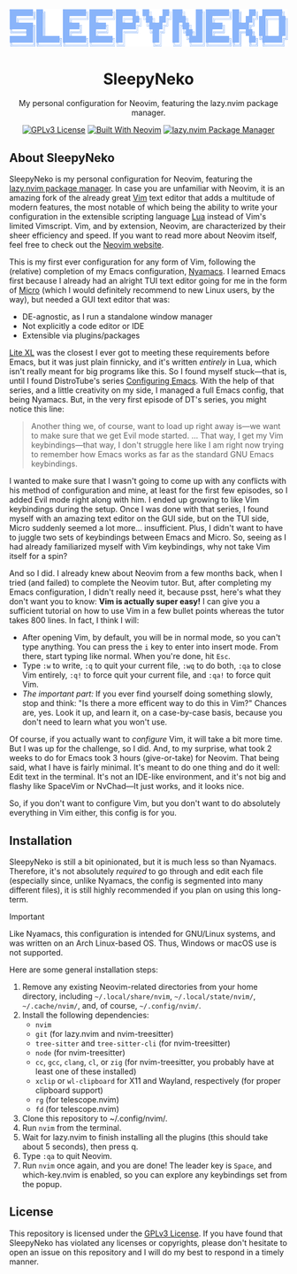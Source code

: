 <p align="center">
<img src="https://github.com/Nekosis/sleepyneko/blob/main/images/sleepyneko-logo.png?raw=true">
</p>

<h1 align="center">SleepyNeko</h1>

<p align="center">My personal configuration for Neovim, featuring the lazy.nvim package manager.</p>

<p align="center">
<a href="https://www.gnu.org/licenses/gpl-3.0.en.html"><img alt="GPLv3 License" src="https://img.shields.io/badge/License-GPLv3-red.svg?style=for-the-badge&logo=GNU&logoColor=ffffff"></a>
<a href="https://neovim.io/"><img alt="Built With Neovim" src="https://img.shields.io/badge/Built_With-Neovim-green.svg?style=for-the-badge&logo=Neovim&logoColor=ffffff"></a>
<a href="https://github.com/folke/lazy.nvim"><img alt="lazy.nvim Package Manager" src="https://img.shields.io/badge/Package%20Manager-lazy.nvim-blue.svg?style=for-the-badge&logo=pkgsrc&logoColor=ffffff"></a>
</p>

## About SleepyNeko

SleepyNeko is my personal configuration for Neovim, featuring the [lazy.nvim package manager](https://github.com/folke/lazy.nvim). In case you are unfamiliar with Neovim, it is an amazing fork of the already great [Vim](https://www.vim.org/) text editor that adds a multitude of modern features, the most notable of which being the ability to write your configuration in the extensible scripting language [Lua](https://www.lua.org/about.html) instead of Vim's limited Vimscript. Vim, and by extension, Neovim, are characterized by their sheer efficiency and speed. If you want to read more about Neovim itself, feel free to check out the [Neovim website](https://neovim.io/). 

This is my first ever configuration for any form of Vim, following the (relative) completion of my Emacs configuration, [Nyamacs](https://github.com/Nekosis/nyamacs). I learned Emacs first because I already had an alright TUI text editor going for me in the form of [Micro](https://micro-editor.github.io/) (which I would definitely recommend to new Linux users, by the way), but needed a GUI text editor that was:

- DE-agnostic, as I run a standalone window manager
- Not explicitly a code editor or IDE
- Extensible via plugins/packages

[Lite XL](https://lite-xl.com/) was the closest I ever got to meeting these requirements before Emacs, but it was just plain finnicky, and it's written *entirely* in Lua, which isn't really meant for big programs like this. So I found myself stuck—that is, until I found DistroTube's series [Configuring Emacs](https://www.youtube.com/watch?v=d1fgypEiQkE&list=PL5--8gKSku15e8lXf7aLICFmAHQVo0KXX). With the help of that series, and a little creativity on my side, I managed a full Emacs config, that being Nyamacs. But, in the very first episode of DT's series, you might notice this line:

> Another thing we, of course, want to load up right away is—we want to make sure that we get Evil mode started. ... That way, I get my Vim keybindings—that way, I don't struggle here like I am right now trying to remember how Emacs works as far as the standard GNU Emacs keybindings.

I wanted to make sure that I wasn't going to come up with any conflicts with his method of configuration and mine, at least for the first few episodes, so I added Evil mode right along with him. I ended up growing to like Vim keybindings during the setup. Once I was done with that series, I found myself with an amazing text editor on the GUI side, but on the TUI side, Micro suddenly seemed a lot more... insufficient. Plus, I didn't want to have to juggle two sets of keybindings between Emacs and Micro. So, seeing as I had already familiarized myself with Vim keybindings, why not take Vim itself for a spin?

And so I did. I already knew about Neovim from a few months back, when I tried (and failed) to complete the Neovim tutor. But, after completing my Emacs configuration, I didn't really need it, because psst, here's what they don't want you to know: **Vim is actually super easy!** I can give you a sufficient tutorial on how to use Vim in a few bullet points whereas the tutor takes 800 lines. In fact, I think I will:

- After opening Vim, by default, you will be in normal mode, so you can't type anything. You can press the `i` key to enter into insert mode. From there, start typing like normal. When you're done, hit `Esc`.
- Type `:w` to write, `:q` to quit your current file, `:wq` to do both, `:qa` to close Vim entirely, `:q!` to force quit your current file, and `:qa!` to force quit Vim.
- *The important part:* If you ever find yourself doing something slowly, stop and think: "Is there a more efficent way to do this in Vim?" Chances are, yes. Look it up, and learn it, on a case-by-case basis, because you don't need to learn what you won't use.

Of course, if you actually want to *configure* Vim, it will take a bit more time. But I was up for the challenge, so I did. And, to my surprise, what took 2 weeks to do for Emacs took 3 hours (give-or-take) for Neovim. That being said, what I have is fairly minimal. It's meant to do one thing and do it well: Edit text in the terminal. It's not an IDE-like environment, and it's not big and flashy like SpaceVim or NvChad—It just works, and it looks nice.

So, if you don't want to configure Vim, but you don't want to do absolutely everything in Vim either, this config is for you.

## Installation

SleepyNeko is still a bit opinionated, but it is much less so than Nyamacs. Therefore, it's not absolutely *required* to go through and edit each file (especially since, unlike Nyamacs, the config is segmented into many different files), it is still highly recommended if you plan on using this long-term. 

> [!IMPORTANT]
> Like Nyamacs, this configuration is intended for GNU/Linux systems, and was written on an Arch Linux-based OS. Thus, Windows or macOS use is not supported. 

Here are some general installation steps:

1. Remove any existing Neovim-related directories from your home directory, including `~/.local/share/nvim`, `~/.local/state/nvim/`, `~/.cache/nvim/`, and, of course, `~/.config/nvim/`.
2. Install the following dependencies:
     - `nvim`
     - `git` (for lazy.nvim and nvim-treesitter)
     - `tree-sitter` and `tree-sitter-cli` (for nvim-treesitter)
     - `node` (for nvim-treesitter)
     - `cc`, `gcc`, `clang`, `cl`, or `zig` (for nvim-treesitter, you probably have at least one of these installed)
     - `xclip` or `wl-clipboard` for X11 and Wayland, respectively (for proper clipboard support)
     - `rg` (for telescope.nvim)
     - `fd` (for telescope.nvim)
4. Clone this repository to ~/.config/nvim/.
5. Run `nvim` from the terminal.
6. Wait for lazy.nvim to finish installing all the plugins (this should take about 5 seconds), then press q.
7. Type `:qa` to quit Neovim.
8. Run `nvim` once again, and you are done! The leader key is `Space`, and which-key.nvim is enabled, so you can explore any keybindings set from the popup.

## License

This repository is licensed under the [GPLv3 License](https://www.gnu.org/licenses/gpl-3.0.en.html). If you have found that SleepyNeko has violated any licenses or copyrights, please don't hesitate to open an issue on this repository and I will do my best to respond in a timely manner.
